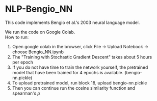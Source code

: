 # NLP-Bengio_NN
This code implements Bengio et al.'s 2003 neural language model.  

We run the code on Google Colab.  
How to run:  
1. Open google colab in the browser, click File -> Upload Notebook -> choose Bengio_NN.ipynb  
2. The "Training with Stochastic Gradient Descent" takes about 5 hours per epoch  
3. If you do not have time to train the network yourself, the pretrained model that have been trained for 4 epochs is available. (bengio-nn.pickle)  
4. To upload pretrained model, run block 18, upload bengio-nn.pickle  
5. Then you can continue run the cosine similarity function and spearman's $`\rho`$
